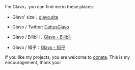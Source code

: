 I'm Glavo，you can find me in these places:

* Glavo' size：[glavo.site](https://glavo.site)

* Glavo / Twitter: [CattusGlavo](https://twitter.com/CattusGlavo)
* Glavo / Bilibili：[Glavo - Bilibili](https://space.bilibili.com/20314891)
* Glavo / 知乎：[Glavo - 知乎](https://www.zhihu.com/people/glavo)

If you like my projects, you are welcome to [donate](https://donate.glavo.site/). This is my encouragement, thank you!
